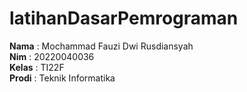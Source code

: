 # latihanDasarPemrograman
**Nama** : Mochammad Fauzi Dwi Rusdiansyah <br/>
**Nim** : 20220040036 <br/>
**Kelas** : TI22F <br/>
**Prodi** : Teknik Informatika
